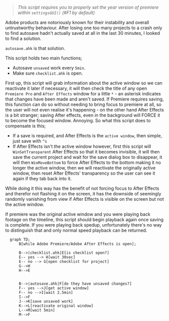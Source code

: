> *This script requires you to properly set the year version of premiere within `settingsGUI()` (#F1 by default)*

Adobe products are notoriously known for their instability and overall untrustworthy behaviour. After losing one too many projects to a crash only to find autosave hadn't actually saved at all in the last 30 minutes, I looked to find a solution.

`autosave.ahk` is that solution.

This script holds two main functions;

- Autosave `unsaved` work every `5min`.
- Make sure `checklist.ahk` is open.

First up, this script will grab information about the active window so we can reactivate it later if necessary, it will then check the title of any open `Premiere Pro` and `After Effects` window for a little `*` - an asterisk indicates that changes have been made and aren't saved. If Premiere requires saving, this function can do so without needing to bring focus to premiere at all, so the user will not even realise it's happening - on the other hand After Effects is a bit stranger; saving After effects, even in the background will FORCE it to become the focused window. Annoying. So what this script does to compensate is this;

- If a save is required, and After Effects is the `active window`, then simple, just save with `^s`
- If After Effects isn't the active window however, first this script will `WinSetTransparent` After Effects so that it becomes invisible, it will then save the current project and wait for the save dialog box to disappear, it will then `WinMoveBottom` to force After Effects to the bottom making it no longer the active window, then we will reactivate the originally active window, then reset After Effects' transparency so the user can see it again if they tab back into it.

While doing it this way has the benefit of not forcing focus to After Effects and therefor not flashing it on the screen, it has the downside of seemingly randomly vanishing from view if After Effects is visible on the screen but not the active window.

If premiere was the original active window and you were playing back footage on the timeline, this script should begin playback again once saving is complete. If you were playing back spedup, unfortunately there's no way to distinguish that and only normal speed playback can be returned.

```mermaid
  graph TD;
      B[while Adobe Premiere/Adobe After Effects is open];

      B-->|checklist.ahk|E[is checklist open?]
      E-- yes --> H[wait 30sec]
      E-- no --> G[open checklist for project]
      G-->H
      H-->E


      B-->|autosave.ahk|F[do they have unsaved changes?]
      F-- yes -->J[get active window]
      F-- no -->I[wait 2.5min]
      I-->F
      J-->K[save unsaved work]
      K-->L[reactivate original window]
      L-->M[wait 5min]
      M-->F
```